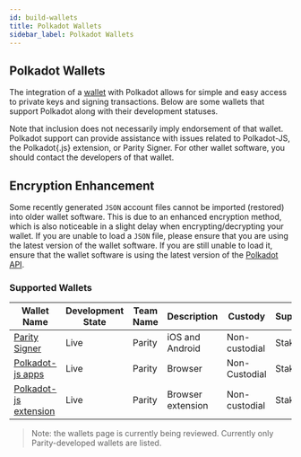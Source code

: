 ```yaml
---
id: build-wallets
title: Polkadot Wallets
sidebar_label: Polkadot Wallets
---
```


## Polkadot Wallets

The integration of a [wallet](https://wiki.polkadot.network/docs/en/glossary#wallet) with Polkadot
allows for simple and easy access to private keys and signing transactions. Below are some wallets
that support Polkadot along with their development statuses.

Note that inclusion does not necessarily imply endorsement of that wallet. Polkadot support can
provide assistance with issues related to Polkadot-JS, the Polkadot{.js} extension, or Parity
Signer. For other wallet software, you should contact the developers of that wallet.

## Encryption Enhancement

Some recently generated `JSON` account files cannot be imported (restored) into older wallet
software. This is due to an enhanced encryption method, which is also noticeable in a slight delay
when encrypting/decrypting your wallet. If you are unable to load a `JSON` file, please ensure that
you are using the latest version of the wallet software. If you are still unable to load it, ensure
that the wallet software is using the latest version of the
[Polkadot API](https://polkadot.js.org/api/).

### Supported Wallets

| Wallet Name                                                       | Development State | Team Name | Description       | Custody       | Supports |
| ----------------------------------------------------------------- | ----------------- | --------- | ----------------- | ------------- | -------- |
| [Parity Signer](https://www.parity.io/signer/)                    | Live              | Parity    | iOS and Android   | Non-custodial | Staking  |
| [Polkadot-js apps](https://polkadot.js.org/apps/#/accounts)       | Live              | Parity    | Browser           | Non-Custodial | Staking  |
| [Polkadot-js extension](https://github.com/polkadot-js/extension) | Live              | Parity    | Browser extension | Non-custodial | Staking  |

> Note: the wallets page is currently being reviewed. Currently only Parity-developed wallets are
> listed.
